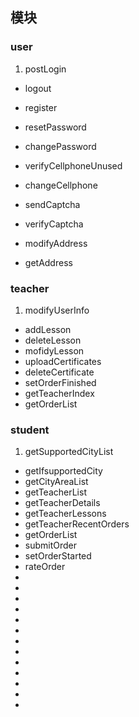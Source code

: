 ## 模块
### user
1. postLogin
- logout
- register
- resetPassword
- changePassword

- verifyCellphoneUnused
- changeCellphone

- sendCaptcha
- verifyCaptcha

- modifyAddress
- getAddress

### teacher
1. modifyUserInfo
- addLesson
- deleteLesson
- mofidyLesson
- uploadCertificates
- deleteCertificate
- setOrderFinished
- getTeacherIndex
- getOrderList

### student
1. getSupportedCityList
- getIfsupportedCity
- getCityAreaList
- getTeacherList
- getTeacherDetails
- getTeacherLessons
- getTeacherRecentOrders
- getOrderList
- submitOrder
- setOrderStarted
- rateOrder
-
-
-
-
-
-
-
-
-
-
-
-
-
